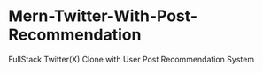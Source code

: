 # Mern-Twitter-With-Post-Recommendation
FullStack Twitter(X) Clone with User Post Recommendation System
